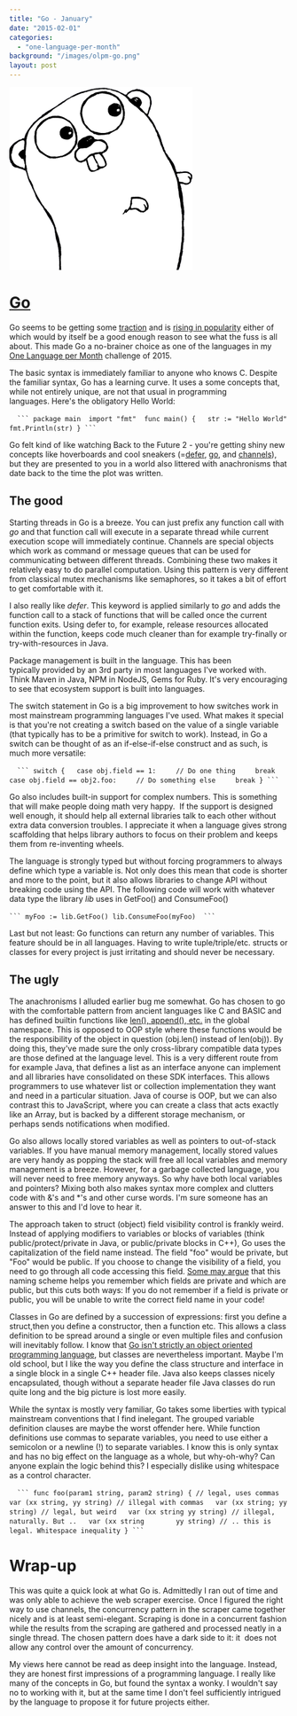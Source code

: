 ```yaml
---
title: "Go - January"
date: "2015-02-01"
categories: 
  - "one-language-per-month"
background: "/images/olpm-go.png"
layout: post
---
```



![](/images/olpm-go.png)

# [Go](http://golang.org/)

Go seems to be getting some [traction](https://code.google.com/p/go-wiki/wiki/GoUsers) and is [rising in popularity](http://www.google.com/trends/explore#q=%2Fm%2F09gbxjr&cmpt=q&tz=) either of which would by itself be a good enough reason to see what the fuss is all about. This made Go a no-brainer choice as one of the languages in my [One Language per Month](http://codeforcode.com/blog/2015/1/1/one-language-per-month-2015) challenge of 2015.

The basic syntax is immediately familiar to anyone who knows C. Despite the familiar syntax, Go has a learning curve. It uses a some concepts that, while not entirely unique, are not that usual in programming languages. Here's the obligatory Hello World:

`   ``` package main  import "fmt"  func main() {   str := "Hello World"   fmt.Println(str) } ```   `

Go felt kind of like watching Back to the Future 2 - you're getting shiny new concepts like hoverboards and cool sneakers (=[defer](http://blog.golang.org/defer-panic-and-recover), [go](http://blog.golang.org/go-concurrency-patterns-timing-out-and), and [channels](http://golang.org/doc/effective_go.html#channels)), but they are presented to you in a world also littered with anachronisms that date back to the time the plot was written.

## **The good**

Starting threads in Go is a breeze. You can just prefix any function call with _go_ and that function call will execute in a separate thread while current execution scope will immediately continue. Channels are special objects which work as command or message queues that can be used for communicating between different threads. Combining these two makes it relatively easy to do parallel computation. Using this pattern is very different from classical mutex mechanisms like semaphores, so it takes a bit of effort to get comfortable with it.

I also really like _defer_. This keyword is applied similarly to _go_ and adds the function call to a stack of functions that will be called once the current function exits. Using defer to, for example, release resources allocated within the function, keeps code much cleaner than for example try-finally or try-with-resources in Java.

Package management is built in the language. This has been typically provided by an 3rd party in most languages I've worked with. Think Maven in Java, NPM in NodeJS, Gems for Ruby. It's very encouraging to see that ecosystem support is built into languages.

The switch statement in Go is a big improvement to how switches work in most mainstream programming languages I've used. What makes it special is that you're not creating a switch based on the value of a single variable (that typically has to be a primitive for switch to work). Instead, in Go a switch can be thought of as an if-else-if-else construct and as such, is much more versatile:

`   ``` switch {   case obj.field == 1:     // Do one thing     break   case obj.field == obj2.foo:     // Do something else     break } ```   `

Go also includes built-in support for complex numbers. This is something that will make people doing math very happy.  If the support is designed well enough, it should help all external libraries talk to each other without extra data conversion troubles. I appreciate it when a language gives strong scaffolding that helps library authors to focus on their problem and keeps them from re-inventing wheels.

The language is strongly typed but without forcing programmers to always define which type a variable is. Not only does this mean that code is shorter and more to the point, but it also allows libraries to change API without breaking code using the API. The following code will work with whatever data type the library _lib_ uses in GetFoo() and ConsumeFoo()

` ``` myFoo := lib.GetFoo() lib.ConsumeFoo(myFoo)  ``` `

Last but not least: Go functions can return any number of variables. This feature should be in all languages. Having to write tuple/triple/etc. structs or classes for every project is just irritating and should never be necessary.

## **The ugly**

The anachronisms I alluded earlier bug me somewhat. Go has chosen to go with the comfortable pattern from ancient languages like C and BASIC and has defined builtin functions like [len(), append(), etc.](http://golang.org/pkg/builtin/) in the global namespace. This is opposed to OOP style where these functions would be the responsibility of the object in question (obj.len() instead of len(obj)). By doing this, they've made sure the only cross-library compatible data types are those defined at the language level. This is a very different route from for example Java, that defines a list as an interface anyone can implement and all libraries have consolidated on these SDK interfaces. This allows programmers to use whatever list or collection implementation they want and need in a particular situation. Java of course is OOP, but we can also contrast this to JavaScript, where you can create a class that acts exactly like an Array, but is backed by a different storage mechanism, or perhaps sends notifications when modified.

Go also allows locally stored variables as well as pointers to out-of-stack variables. If you have manual memory management, locally stored values are very handy as popping the stack will free all local variables and memory management is a breeze. However, for a garbage collected language, you will never need to free memory anyways. So why have both local variables and pointers? Mixing both also makes syntax more complex and clutters code with &'s and \*'s and other curse words. I'm sure someone has an answer to this and I'd love to hear it.

The approach taken to struct (object) field visibility control is frankly weird. Instead of applying modifiers to variables or blocks of variables (think public/protect/private in Java, or public/private blocks in C++), Go uses the capitalization of the field name instead. The field "foo" would be private, but "Foo" would be public. If you choose to change the visibility of a field, you need to go through all code accessing this field. [Some may argue](http://golangtutorials.blogspot.fi/2011/06/structs-in-go-instead-of-classes-in.html) that this naming scheme helps you remember which fields are private and which are public, but this cuts both ways: If you do not remember if a field is private or public, you will be unable to write the correct field name in your code!

Classes in Go are defined by a succession of expressions: first you define a struct,then you define a constructor, then a function etc. This allows a class definition to be spread around a single or even multiple files and confusion will inevitably follow. I know that [Go isn't strictly an object oriented programming language](http://golang.org/doc/faq#Is_Go_an_object-oriented_language), but classes are nevertheless important. Maybe I'm old school, but I like the way you define the class structure and interface in a single block in a single C++ header file. Java also keeps classes nicely encapsulated, though without a separate header file Java classes do run quite long and the big picture is lost more easily.

While the syntax is mostly very familiar, Go takes some liberties with typical mainstream conventions that I find inelegant. The grouped variable definition clauses are maybe the worst offender here. While function definitions use commas to separate variables, you need to use either a semicolon or a newline (!) to separate variables. I know this is only syntax and has no big effect on the language as a whole, but why-oh-why? Can anyone explain the logic behind this? I especially dislike using whitespace as a control character.

`   ``` func foo(param1 string, param2 string) { // legal, uses commas   var (xx string, yy string) // illegal with commas   var (xx string; yy string) // legal, but weird   var (xx string yy string) // illegal, naturally. But ..   var (xx string        yy string) // .. this is legal. Whitespace inequality } ```   `

# Wrap-up

This was quite a quick look at what Go is. Admittedly I ran out of time and was only able to achieve the web scraper exercise. Once I figured the right way to use channels, the concurrency pattern in the scraper came together nicely and is at least semi-elegant. Scraping is done in a concurrent fashion while the results from the scraping are gathered and processed neatly in a single thread. The chosen pattern does have a dark side to it: it  does not allow any control over the amount of concurrency.

My views here cannot be read as deep insight into the language. Instead, they are honest first impressions of a programming language. I really like many of the concepts in Go, but found the syntax a wonky. I wouldn't say no to working with it, but at the same time I don't feel sufficiently intrigued by the language to propose it for future projects either.

